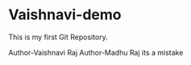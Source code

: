 # Vaishnavi-demo
This is my first Git Repository.

Author-Vaishnavi Raj
Author-Madhu Raj
its a mistake


